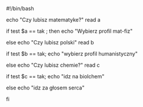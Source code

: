 #!/bin/bash

echo "Czy lubisz matematyke?"
read  a

if test $a  == tak  ; then
echo "Wybierz profil mat-fiz"

else 
echo "Czy lubisz polski" 
read b 

if test $b == tak; 
echo "wybierz profil humanistyczny"

else 
echo "Czy lubisz chemie?"
read c

if test $c == tak; 
echo "idz na biolchem"

else 
echo "idz za głosem serca"




fi


